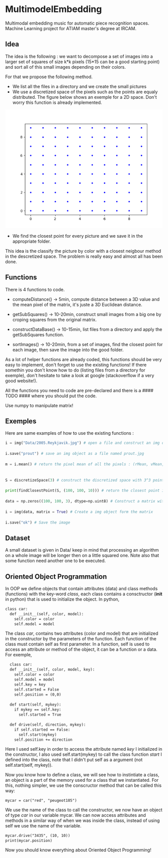 # MultimodelEmbedding
Multimodal embedding music for automatic piece recognition spaces. Machine Learning project for ATIAM master's degree at IRCAM.

## Idea
The idea is the following : we want to decompose a set of images into a larger set of squares of size k\*k pixels (15\*15 can be a good starting point) and sort all of this small images depending on their colors.

For that we propose the following method. 
  - We list all the files in a directory and we create the small pictures 
  - We use a discretized space of the pixels such as the points are equaly distributed. The figure below shows an exemple for a 2D space. Don't worry this function is already implemented. 
  
 ![prout](/src/discretized.png)

- We find the closest point for every picture and we save it in the appropriate folder. 


This idea is the classify the picture by color with a closest neigbour method in the descretized space. The problem is really easy and almost all has been done. 

## Functions

There is 4 functions to code.

  - computeDistance() -> 5min,
    compute distance between a 3D value and the mean pixel of the matrix, it's juste a 3D Euclidean distance.
    
  - getSubSquares() -> 10-20min,
    construct small images from a big one by croping squares from the original matrix. 
    
  - constructDataBase() -> 10-15min,
    list files from a directory and apply the getSubSquares function.
  
  - sortImages() -> 10-20min,
    from a set of images, find the closest point for each image, then save the image into the good folder.
  
  As a lot of helper functions are already coded, this functions should be very easy to implement, don't forget to use the existing functions! If there somethin you don't know how to do (listing files from a directory for exemple), don't hesitate to take a look at google (stackoverflow if a very good website!). 
  
  All the functions you need to code are pre-declared and there is a #### TODO #### where you should put the code.
  
  Use numpy to manipulate matrix!
  
## Exemples

Here are same examples of how to use the existing functions : 
  
  ```python
  i = img("Data/2005.Reykjavik.jpg") # open a file and construct an img object
  
  i.save("prout") # save an img object as a file named prout.jpg
  
  m = i.mean() # return the pixel mean of all the pixels : (rMean, vMean, bMean)


  S = discretizeSpace(3) # construct the discretized space with 3^3 points
  
  print(findClosestPoint(S, (100, 100, 10))) # return the closest point in S
  
  data = np.zeros((100, 100, 3), dtype=np.uint8) # Construct a matrix with only 0
  
  i = img(data, matrix = True) # Create a img object form the matrix
  
  i.save("ok") # Save the image
  ```
  
## Dataset
  
  A small dataset is given in Data/ keep in mind that processing an algorithm on a whole image will be longer then on a little squared one. Note also that some function need another one to be executed.
  
## Oriented Object Programmation

  In OOP we define objects that contain attributes (data) and class methods (functions) with the key-word *class*, each class contains a consctructor (__init__ in python) that is used to initialize the object. In python, 
  
  
    class car:
      def __init__(self, color, model):
        self.color = color
        self.model = model
        
The class *car*, contains two attributes (color and model) that are initialized in the constructor by the parameters of the function. Each function of the class must contain self as first parameter. In a function, self is used to access an attribute or method of the object, it can be a function or a data. For exemple, 

      class car:
      def __init__(self, color, model, key):
        self.color = color
        self.model = model
        self.key = key
        self.started = False
        self.position = (0,0)
        
      def start(self, mykey):
        if mykey == self.key:
          self.started = True
        
      def drive(self, direction, mykey):
        if self.started == False:
          self.start(mykey)
        self.position += direction
        
 Here I used self.key in order to access the attribute named *key* I initialized in the constructor, I also used self.start(mykey) to call the class function *start* I defined into the class, note that I didn't put self as a argument (not self.start(self, mykey)).
 
 Now you know how to define a class, we will see how to instintiate a class, an object is a part of the memory used for a class that we instantiated. For this, nothing simpler, we use the conscructor method that can be called this way:
 
    mycar = car("red", "peugeot105")
 
 We use the name of the class to call the constructor, we now have an object of type *car* in our variable mycar. We can now access attributes and methods in a similar way of when we was inside the class, instead of using self we use the name of the variable. 
 
    mycar.drive("3435", (10, 10))
    print(mycar.position)
    
    
 Now you should know everything about Oriented Object Programming!
 
